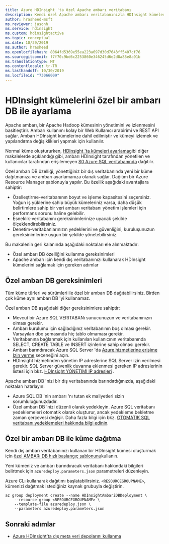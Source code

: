 ```yaml
---
title: Azure HDInsight 'ta özel Apache ambarı veritabanı
description: Kendi özel Apache ambarı veritabanınızla HDInsight kümeleri oluşturmayı öğrenin.
author: hrasheed-msft
ms.reviewer: jasonh
ms.service: hdinsight
ms.custom: hdinsightactive
ms.topic: conceptual
ms.date: 10/29/2019
ms.author: hrasheed
ms.openlocfilehash: 8064fd5369e55ea223a697d30d7643ff5407cf76
ms.sourcegitcommit: f7f70c9bd6c2253860e346245d6e2d8a85e8a91b
ms.translationtype: MT
ms.contentlocale: tr-TR
ms.lasthandoff: 10/30/2019
ms.locfileid: "73066009"
---
```

# <a name="set-up-hdinsight-clusters-with-a-custom-ambari-db"></a>HDInsight kümelerini özel bir ambarı DB ile ayarlama

Apache ambarı, bir Apache Hadoop kümesinin yönetimini ve izlenmesini basitleştirir. Ambarı kullanımı kolay bir Web Kullanıcı arabirimi ve REST API sağlar. Ambarı HDInsight kümelerine dahil edilmiştir ve kümeyi izlemek ve yapılandırma değişiklikleri yapmak için kullanılır.

Normal küme oluştururken, [HDInsight 'ta kümeleri ayarlama](hdinsight-hadoop-provision-linux-clusters.md)gibi diğer makalelerde açıklandığı gibi, ambarı HDInsight tarafından yönetilen ve kullanıcılar tarafından erişilemeyen [S0 Azure SQL veritabanında](../sql-database/sql-database-dtu-resource-limits-single-databases.md#standard-service-tier) dağıtılır.

Özel ambarı DB özelliği, yönettiğiniz bir dış veritabanında yeni bir küme dağıtmanıza ve ambarı ayarlamanıza olanak sağlar. Dağıtım bir Azure Resource Manager şablonuyla yapılır. Bu özellik aşağıdaki avantajlara sahiptir:

- Özelleştirme-veritabanının boyut ve işleme kapasitesini seçersiniz. Yoğun iş yüklerine sahip büyük kümeleriniz varsa, daha düşük belirtimlere sahip bir veri ambarı veritabanı yönetim işlemleri için performans sorunu haline gelebilir.
- Esneklik-veritabanını gereksinimlerinize uyacak şekilde ölçeklendirebilirsiniz.
- Denetim-veritabanlarınızın yedeklerini ve güvenliğini, kuruluşunuzun gereksinimlerine uygun bir şekilde yönetebilirsiniz.

Bu makalenin geri kalanında aşağıdaki noktaları ele alınmaktadır:

- Özel ambarı DB özelliğini kullanma gereksinimleri
- Apache ambarı için kendi dış veritabanınızı kullanarak HDInsight kümelerini sağlamak için gereken adımlar

## <a name="custom-ambari-db-requirements"></a>Özel ambarı DB gereksinimleri

Tüm küme türleri ve sürümleri ile özel bir ambarı DB dağıtabilirsiniz. Birden çok küme aynı ambarı DB 'yi kullanamaz.

Özel ambarı DB aşağıdaki diğer gereksinimlere sahiptir:

- Mevcut bir Azure SQL VERITABANı sunucunuzun ve veritabanınızın olması gerekir.
- Ambarı kurulumu için sağladığınız veritabanının boş olması gerekir. Varsayılan dbo şemasında hiç tablo olmaması gerekir.
- Veritabanına bağlanmak için kullanılan kullanıcının veritabanında SELECT, CREATE TABLE ve INSERT izinlerine sahip olması gerekir.
- Ambarı barındıracak Azure SQL Server 'da [Azure hizmetlerine erişime Izin verme](../sql-database/sql-database-vnet-service-endpoint-rule-overview.md#azure-portal-steps) seçeneğini açın.
- HDInsight hizmetinden yönetim IP adreslerine SQL Server izin verilmesi gerekir. SQL Server güvenlik duvarına eklenmesi gereken IP adreslerinin listesi için bkz. [HDInsight YÖNETIMI IP adresleri](hdinsight-management-ip-addresses.md) .

Apache ambarı DB 'nizi bir dış veritabanında barındırdığınızda, aşağıdaki noktaları hatırlayın:

- Azure SQL DB 'nin ambarı 'nı tutan ek maliyetleri sizin sorumluluğunuzdadır.
- Özel ambarı DB 'nizi düzenli olarak yedekleyin. Azure SQL veritabanı yedeklemeleri otomatik olarak oluşturur, ancak yedekleme bekletme zaman çerçevesi değişir. Daha fazla bilgi için bkz. [OTOMATIK SQL veritabanı yedeklemeleri hakkında bilgi edinin](../sql-database/sql-database-automated-backups.md).

## <a name="deploy-clusters-with-a-custom-ambari-db"></a>Özel bir ambarı DB ile küme dağıtma

Kendi dış ambarı veritabanınızı kullanan bir HDInsight kümesi oluşturmak için [özel AMBARı DB hızlı başlangıç şablonunu](https://github.com/Azure/azure-quickstart-templates/tree/master/101-hdinsight-custom-ambari-db)kullanın.

Yeni kümeniz ve ambarı barındıracak veritabanı hakkındaki bilgileri belirtmek için `azuredeploy.parameters.json` parametreleri düzenleyin.

Azure CLı kullanarak dağıtımı başlatabilirsiniz. `<RESOURCEGROUPNAME>`, kümenizi dağıtmak istediğiniz kaynak grubuyla değiştirin.

```azure-cli
az group deployment create --name HDInsightAmbariDBDeployment \
    --resource-group <RESOURCEGROUPNAME> \
    --template-file azuredeploy.json \
    --parameters azuredeploy.parameters.json
```

## <a name="next-steps"></a>Sonraki adımlar

- [Azure HDInsight’ta dış meta veri depolarını kullanma](hdinsight-use-external-metadata-stores.md)